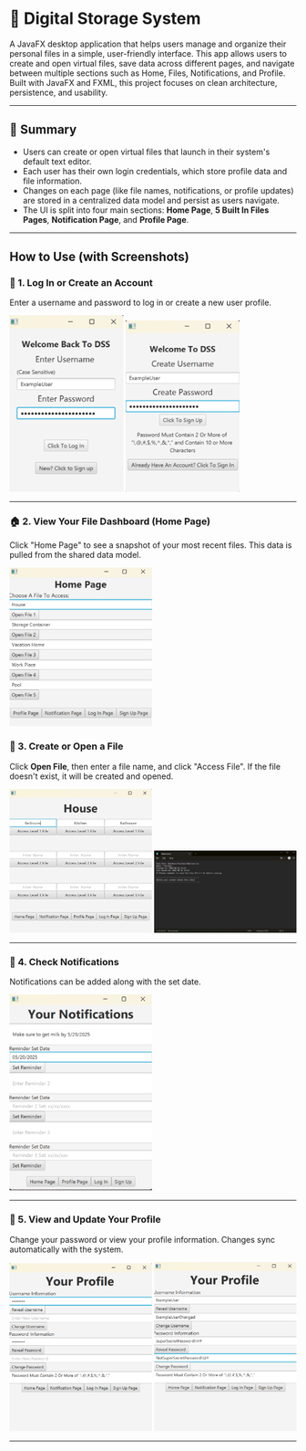 ﻿# 📁 Digital Storage System

A JavaFX desktop application that helps users manage and organize their personal files in a simple, user-friendly interface. This app allows users to create and open virtual files, save data across different pages, and navigate between multiple sections such as Home, Files, Notifications, and Profile. Built with JavaFX and FXML, this project focuses on clean architecture, persistence, and usability.

---

## 📝 Summary

- Users can create or open virtual files that launch in their system's default text editor.
- Each user has their own login credentials, which store profile data and file information.
- Changes on each page (like file names, notifications, or profile updates) are stored in a centralized data model and persist as users navigate.
- The UI is split into four main sections: **Home Page**, **5 Built In Files Pages**, **Notification Page**, and **Profile Page**.

---

##  How to Use (with Screenshots)

### 🔐 1. Log In or Create an Account
Enter a username and password to log in or create a new user profile.

<img src="screenshots/login.png" alt="Login Screen" width="200"/>
<img src="screenshots/signup.png" alt="Login Screen" width="200"/>

---

### 🏠 2. View Your File Dashboard (Home Page)
Click "Home Page" to see a snapshot of your most recent files. This data is pulled from the shared data model.

<img src="screenshots/homepage.png" alt="Login Screen" width="250"/>

### 📁 3. Create or Open a File
Click **Open File**, then enter a file name, and click "Access File". If the file doesn't exist, it will be created and opened.

<img src="screenshots/filespage.png" alt="Login Screen" width="250"/>
<img src="screenshots/txtexample.png" alt="Login Screen" width="250"/>

---

### 🔔 4. Check Notifications
Notifications can be added along with the set date.

<img src="screenshots/notificationpage.png" alt="Login Screen" width="250"/>

---

### 👤 5. View and Update Your Profile
Change your password or view your profile information. Changes sync automatically with the system.

<img src="screenshots/profilepage1.png" alt="Login Screen" width="250"/>
<img src="screenshots/profilepage2.png" alt="Login Screen" width="250"/>

---

